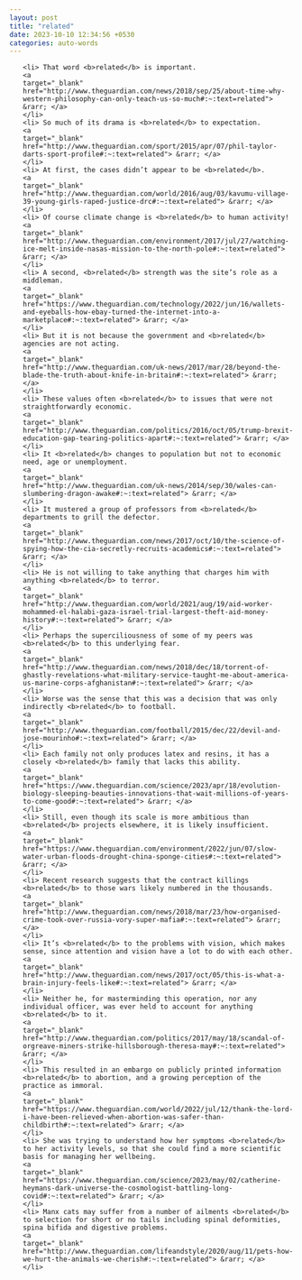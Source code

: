 ```yaml
---
layout: post
title: "related"
date: 2023-10-10 12:34:56 +0530
categories: auto-words
---
```

<ol>

    <li> That word <b>related</b> is important.
    <a 
    target="_blank" 
    href="http://www.theguardian.com/news/2018/sep/25/about-time-why-western-philosophy-can-only-teach-us-so-much#:~:text=related"> &rarr; </a>
    </li>
    <li> So much of its drama is <b>related</b> to expectation.
    <a 
    target="_blank" 
    href="http://www.theguardian.com/sport/2015/apr/07/phil-taylor-darts-sport-profile#:~:text=related"> &rarr; </a>
    </li>
    <li> At first, the cases didn’t appear to be <b>related</b>.
    <a 
    target="_blank" 
    href="http://www.theguardian.com/world/2016/aug/03/kavumu-village-39-young-girls-raped-justice-drc#:~:text=related"> &rarr; </a>
    </li>
    <li> Of course climate change is <b>related</b> to human activity!
    <a 
    target="_blank" 
    href="http://www.theguardian.com/environment/2017/jul/27/watching-ice-melt-inside-nasas-mission-to-the-north-pole#:~:text=related"> &rarr; </a>
    </li>
    <li> A second, <b>related</b> strength was the site’s role as a middleman.
    <a 
    target="_blank" 
    href="https://www.theguardian.com/technology/2022/jun/16/wallets-and-eyeballs-how-ebay-turned-the-internet-into-a-marketplace#:~:text=related"> &rarr; </a>
    </li>
    <li> But it is not because the government and <b>related</b> agencies are not acting.
    <a 
    target="_blank" 
    href="http://www.theguardian.com/uk-news/2017/mar/28/beyond-the-blade-the-truth-about-knife-in-britain#:~:text=related"> &rarr; </a>
    </li>
    <li> These values often <b>related</b> to issues that were not straightforwardly economic.
    <a 
    target="_blank" 
    href="http://www.theguardian.com/politics/2016/oct/05/trump-brexit-education-gap-tearing-politics-apart#:~:text=related"> &rarr; </a>
    </li>
    <li> It <b>related</b> changes to population but not to economic need, age or unemployment.
    <a 
    target="_blank" 
    href="http://www.theguardian.com/uk-news/2014/sep/30/wales-can-slumbering-dragon-awake#:~:text=related"> &rarr; </a>
    </li>
    <li> It mustered a group of professors from <b>related</b> departments to grill the defector.
    <a 
    target="_blank" 
    href="http://www.theguardian.com/news/2017/oct/10/the-science-of-spying-how-the-cia-secretly-recruits-academics#:~:text=related"> &rarr; </a>
    </li>
    <li> He is not willing to take anything that charges him with anything <b>related</b> to terror.
    <a 
    target="_blank" 
    href="http://www.theguardian.com/world/2021/aug/19/aid-worker-mohammed-el-halabi-gaza-israel-trial-largest-theft-aid-money-history#:~:text=related"> &rarr; </a>
    </li>
    <li> Perhaps the superciliousness of some of my peers was <b>related</b> to this underlying fear.
    <a 
    target="_blank" 
    href="http://www.theguardian.com/news/2018/dec/18/torrent-of-ghastly-revelations-what-military-service-taught-me-about-america-us-marine-corps-afghanistan#:~:text=related"> &rarr; </a>
    </li>
    <li> Worse was the sense that this was a decision that was only indirectly <b>related</b> to football.
    <a 
    target="_blank" 
    href="http://www.theguardian.com/football/2015/dec/22/devil-and-jose-mourinho#:~:text=related"> &rarr; </a>
    </li>
    <li> Each family not only produces latex and resins, it has a closely <b>related</b> family that lacks this ability.
    <a 
    target="_blank" 
    href="https://www.theguardian.com/science/2023/apr/18/evolution-biology-sleeping-beauties-innovations-that-wait-millions-of-years-to-come-good#:~:text=related"> &rarr; </a>
    </li>
    <li> Still, even though its scale is more ambitious than <b>related</b> projects elsewhere, it is likely insufficient.
    <a 
    target="_blank" 
    href="https://www.theguardian.com/environment/2022/jun/07/slow-water-urban-floods-drought-china-sponge-cities#:~:text=related"> &rarr; </a>
    </li>
    <li> Recent research suggests that the contract killings <b>related</b> to those wars likely numbered in the thousands.
    <a 
    target="_blank" 
    href="http://www.theguardian.com/news/2018/mar/23/how-organised-crime-took-over-russia-vory-super-mafia#:~:text=related"> &rarr; </a>
    </li>
    <li> It’s <b>related</b> to the problems with vision, which makes sense, since attention and vision have a lot to do with each other.
    <a 
    target="_blank" 
    href="http://www.theguardian.com/news/2017/oct/05/this-is-what-a-brain-injury-feels-like#:~:text=related"> &rarr; </a>
    </li>
    <li> Neither he, for masterminding this operation, nor any individual officer, was ever held to account for anything <b>related</b> to it.
    <a 
    target="_blank" 
    href="http://www.theguardian.com/politics/2017/may/18/scandal-of-orgreave-miners-strike-hillsborough-theresa-may#:~:text=related"> &rarr; </a>
    </li>
    <li> This resulted in an embargo on publicly printed information <b>related</b> to abortion, and a growing perception of the practice as immoral.
    <a 
    target="_blank" 
    href="https://www.theguardian.com/world/2022/jul/12/thank-the-lord-i-have-been-relieved-when-abortion-was-safer-than-childbirth#:~:text=related"> &rarr; </a>
    </li>
    <li> She was trying to understand how her symptoms <b>related</b> to her activity levels, so that she could find a more scientific basis for managing her wellbeing.
    <a 
    target="_blank" 
    href="https://www.theguardian.com/science/2023/may/02/catherine-heymans-dark-universe-the-cosmologist-battling-long-covid#:~:text=related"> &rarr; </a>
    </li>
    <li> Manx cats may suffer from a number of ailments <b>related</b> to selection for short or no tails including spinal deformities, spina bifida and digestive problems.
    <a 
    target="_blank" 
    href="http://www.theguardian.com/lifeandstyle/2020/aug/11/pets-how-we-hurt-the-animals-we-cherish#:~:text=related"> &rarr; </a>
    </li>